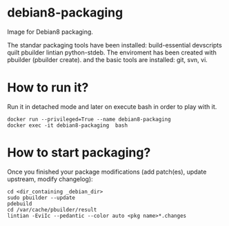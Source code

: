 # debian8-packaging
Image for Debian8 packaging.

The standar packaging tools have been installed: build-essential devscripts quilt pbuilder lintian python-stdeb.
The enviroment has been created with pbuilder (pbuilder create).
and the basic tools are installed: git, svn, vi.

# How to run it?
Run it in detached mode and later on execute bash in order to play with it.

~~~~
docker run --privileged=True --name debian8-packaging
docker exec -it debian8-packaging  bash
~~~~

# How to start packaging?

Once you finished your package modifications (add patch(es), update upstream, modify changelog):
~~~~
cd <dir_containing _debian_dir>
sudo pbuilder --update
pdebuild
cd /var/cache/pbuilder/result
lintian -EviIc --pedantic --color auto <pkg name>*.changes
~~~~
